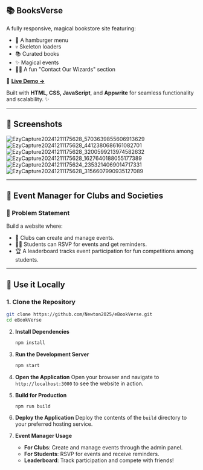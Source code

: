 ## 📚 BooksVerse

A fully responsive, magical bookstore site featuring:

- 📖 A hamburger menu  
- 💀 Skeleton loaders  
- 📚 Curated books  
- ✨ Magical events  
- 🧙‍♂️ A fun "Contact Our Wizards" section  

🔗 **[Live Demo →](https://ebooksverse.netlify.app)**

Built with **HTML, CSS, JavaScript**, and **Appwrite** for seamless functionality and scalability. ✨

---

## 📸 Screenshots

![EzyCapture20241211175628_5703639855606913629](https://github.com/user-attachments/assets/30b43897-ebcf-4ad4-acdc-65326c5187b2)  
![EzyCapture20241211175628_4412380686161082701](https://github.com/user-attachments/assets/9c7026fd-6834-4e54-b3dd-74fa18604bf0)  
![EzyCapture20241211175628_3200599213974582632](https://github.com/user-attachments/assets/ad37708f-7a4a-45d0-854e-28474d374bce)  
![EzyCapture20241211175628_1627640188055177389](https://github.com/user-attachments/assets/aba75d3c-8a53-4bbc-9c08-d305b4059629)  
![EzyCapture20241211175624_2353214069014717331](https://github.com/user-attachments/assets/62b176e5-7c14-4564-b361-0f774af5859e)  
![EzyCapture20241211175628_3156607990935127089](https://github.com/user-attachments/assets/f5d91712-0794-4576-bc7e-d1f848000d34)

---

## 🎉 Event Manager for Clubs and Societies

### 🧩 Problem Statement

Build a website where:

- 🏫 Clubs can create and manage events.  
- 👩‍🎓 Students can RSVP for events and get reminders.  
- 🏆 A leaderboard tracks event participation for fun competitions among students.

---

## 🚀 Use it Locally

### 1. Clone the Repository

   ```bash
   git clone https://github.com/Newton2025/eBookVerse.git
   cd eBookVerse
   ```

2. **Install Dependencies**
   ```bash
   npm install
   ```

3. **Run the Development Server**
   ```bash
   npm start
   ```

4. **Open the Application**
   Open your browser and navigate to `http://localhost:3000` to see the website in action.

5. **Build for Production**
   ```bash
   npm run build
   ```

6. **Deploy the Application**
   Deploy the contents of the `build` directory to your preferred hosting service.

7. **Event Manager Usage**
   - **For Clubs**: Create and manage events through the admin panel.
   - **For Students**: RSVP for events and receive reminders.
   - **Leaderboard**: Track participation and compete with friends!
